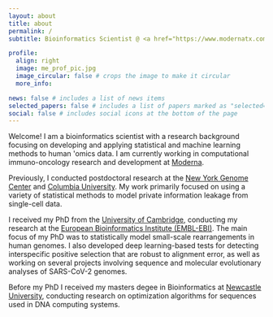 ```yaml
---
layout: about
title: about
permalink: /
subtitle: Bioinformatics Scientist @ <a href="https://www.modernatx.com">Moderna</a> <br /> <i class='fa fa-map-marker-alt'></i>  Cambridge MA, USA

profile:
  align: right
  image: me_prof_pic.jpg
  image_circular: false # crops the image to make it circular
  more_info:

news: false # includes a list of news items
selected_papers: false # includes a list of papers marked as "selected={true}"
social: false # includes social icons at the bottom of the page
---
```


Welcome! I am a bioinformatics scientist with a research background focusing on developing and applying statistical and machine learning methods to human 'omics data. I am currently working in computational immuno-oncology research and development at <a href="https://www.modernatx.com">Moderna</a>.

Previously, I conducted postdoctoral research at the <a href="https://www.nygenome.org/">New York Genome Center</a> and <a href="https://www.columbia.edu/">Columbia University</a>. My work primarily focused on using a variety of statistical methods to model private information leakage from single-cell data.

I received my PhD from the <a href="https://www.cam.ac.uk/">University of Cambridge</a>, conducting my research at the <a href="https://www.ebi.ac.uk/">European Bioinformatics Institute (EMBL-EBI)</a>. The main focus of my PhD was to statistically model small-scale rearrangements in human genomes. I also developed deep learning-based tests for detecting interspecific positive selection that are robust to alignment error, as well as working on several projects involving sequence and molecular evolutionary analyses of SARS-CoV-2 genomes.

Before my PhD I received my masters degee in Bioinformatics at <a href="https://www.ncl.ac.uk/computing/">Newcastle University</a>, conducting research on optimization algorithms for sequences used in DNA computing systems.
